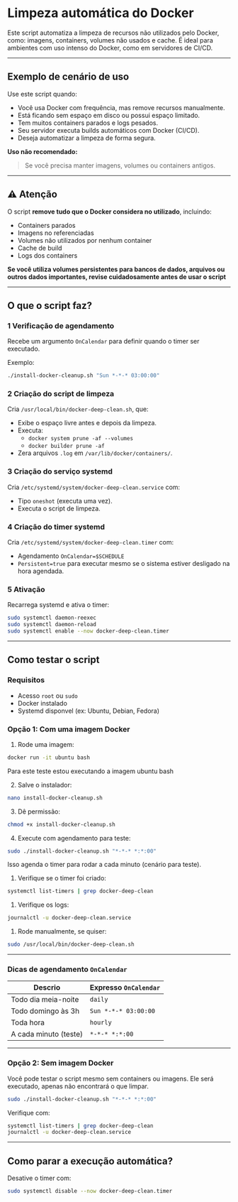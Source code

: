 #  Limpeza automática do Docker

Este script automatiza a limpeza de recursos não utilizados pelo Docker, como: imagens, containers, volumes não usados e cache. É ideal para ambientes com uso intenso do Docker, como em servidores de CI/CD.

---

##  Exemplo de cenário de uso

Use este script quando:

-  Você usa Docker com frequência, mas remove recursos manualmente.
-  Está ficando sem espaço em disco ou possui espaço limitado.
-  Tem muitos containers parados e logs pesados.
-  Seu servidor executa builds automáticos com Docker (CI/CD).
-  Deseja automatizar a limpeza de forma segura.

**Uso não recomendado:**  
> Se você precisa manter imagens, volumes ou containers antigos.

---

##  ⚠️ Atenção

O script **remove tudo que o Docker considera no utilizado**, incluindo:

-  Containers parados
-  Imagens no referenciadas
-  Volumes não utilizados por nenhum container
-  Cache de build
-  Logs dos containers

 **Se você utiliza volumes persistentes para bancos de dados, arquivos ou outros dados importantes, revise cuidadosamente antes de usar o script**

---

##  O que o script faz?

### 1 Verificação de agendamento
Recebe um argumento `OnCalendar` para definir quando o timer ser executado.

Exemplo:
```bash
./install-docker-cleanup.sh "Sun *-*-* 03:00:00"
```

### 2 Criação do script de limpeza

Cria `/usr/local/bin/docker-deep-clean.sh`, que:

- Exibe o espaço livre antes e depois da limpeza.
- Executa:
  - `docker system prune -af --volumes`
  - `docker builder prune -af`
- Zera arquivos `.log` em `/var/lib/docker/containers/`.

### 3 Criação do serviço systemd

Cria `/etc/systemd/system/docker-deep-clean.service` com:

- Tipo `oneshot` (executa uma vez).
- Executa o script de limpeza.

### 4 Criação do timer systemd

Cria `/etc/systemd/system/docker-deep-clean.timer` com:

- Agendamento `OnCalendar=$SCHEDULE`
- `Persistent=true` para executar mesmo se o sistema estiver desligado na hora agendada.

### 5 Ativação

Recarrega systemd e ativa o timer:

```bash
sudo systemctl daemon-reexec
sudo systemctl daemon-reload
sudo systemctl enable --now docker-deep-clean.timer
```

---

##  Como testar o script

###  Requisitos

- Acesso `root` ou `sudo`
- Docker instalado
- Systemd disponvel (ex: Ubuntu, Debian, Fedora)

###  Opção 1: Com uma imagem Docker

1. Rode uma imagem:
```bash
docker run -it ubuntu bash
```
Para este teste estou executando a imagem ubuntu bash

2. Salve o instalador:
```bash
nano install-docker-cleanup.sh
```

3. Dê permissão:
```bash
chmod +x install-docker-cleanup.sh
```

4. Execute com agendamento para teste:
```bash
sudo ./install-docker-cleanup.sh "*-*-* *:*:00"
```
Isso agenda o timer para rodar a cada minuto (cenário para teste).

1. Verifique se o timer foi criado:
```bash
systemctl list-timers | grep docker-deep-clean
```

1. Verifique os logs:
```bash
journalctl -u docker-deep-clean.service
```

1. Rode manualmente, se quiser:
```bash
sudo /usr/local/bin/docker-deep-clean.sh
```

---

###  Dicas de agendamento `OnCalendar`

| Descrio                 | Expresso `OnCalendar`      |
|--------------------------|-----------------------------|
| Todo dia  meia-noite    | `daily`                     |
| Todo domingo às 3h       | `Sun *-*-* 03:00:00`        |
| Toda hora                | `hourly`                    |
| A cada minuto (teste)    | `*-*-* *:*:00`              |

---

###  Opção 2: Sem imagem Docker

Você pode testar o script mesmo sem containers ou imagens. Ele será executado, apenas não encontrará o que limpar.

```bash
sudo ./install-docker-cleanup.sh "*-*-* *:*:00"
```

Verifique com:
```bash
systemctl list-timers | grep docker-deep-clean
journalctl -u docker-deep-clean.service
```

---

##  Como parar a execução automática?

Desative o timer com:

```bash
sudo systemctl disable --now docker-deep-clean.timer
```
